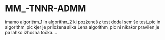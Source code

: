 # MM_-TNNR-ADMM
imamo algorithm_1 in algorithm_2 ki pozženeš z test
dodal sem še test_pic in algorithm_pic kjer je priložena slika Lena
algorithm_pic ni nikakor pravilen je pa lahko izhodna točka....
